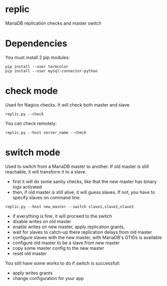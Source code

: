 # replic

MariaDB replication checks and master switch

# Dependencies

You must install 2 pip modules:
```
pip install --user termcolor
pip install --user mysql-connector-python
```

# check mode

Used for Nagios checks. It will check both master and slave.

```
replic.py --check
```

You can check remotely:

```
replic.py --host server_name --check
```

# switch mode

Used to switch from a MariaDB master to another. If old master is still reachable, it will transform it to a slave.

- first it will do some sanity checks, like that the new master has binary logs activated
- then, if old master is still alive, it will guess slaves. If not, you have to specify slaves on command line:
```
replic.py --host new_master --switch slave1,slave2,slave3
```
- if everything is fine, it will proceed to the switch
- disable writes on old master
- enable writes on new master, apply replication grants, 
- wait for slaves to catch-up there replication delays from old master
- configure slaves with the new master, with MariaDB's GTIDs is available
- configure old master to be a slave from new master
- copy some master config to the new master
- reset old master

You still have some works to do if switch is successfull:
- apply writes grants
- change configuration for your app

